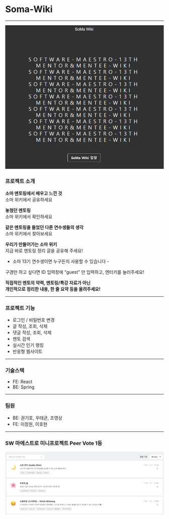 # Soma-Wiki
* * *

![title](./thumnail.png)

### 프로젝트 소개
__소마 멘토링에서 배우고 느낀 것__  
소마 위키에서 공유하세요

__놓쳤던 멘토링__  
소마 위키에서 확인하세요

__같은 멘토링을 들었던 다른 연수생들의 생각__  
소마 위키에서 찾아보세요

__우리가 만들어가는 소마 위키__  
지금 바로 멘토링 정리 글을 공유해 주세요!

- 소마 13기 연수생이면 누구든지 사용할 수 있습니다 -

구경만 하고 싶다면
ID 입력창에 “guest” 만 입력하고, 엔터키를 눌러주세요!

__직접적인 멘토의 약력, 멘토링/특강 자료가 아닌  
개인적으로 정리한 내용, 한 줄 요약 등을 올려주세요!__
* * *
### 프로젝트 기능
- 로그인 / 비밀번호 변경
- 글 작성, 조회, 삭제
- 댓글 작성, 조회, 삭제
- 멘토 검색
- 실시간 인기 랭킹
- 반응형 웹사이트
* * *
### 기술스택
- FE: React
- BE: Spring
* * *
### 팀원
- BE: 권기호, 우태균, 조영상
- FE: 이정원, 이호현
* * *

### SW 마에스트로 미니프로젝트 Peer Vote 1등
![title](./1stplace.png)